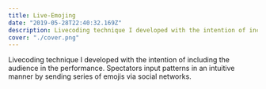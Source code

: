 ```yaml
---
title: Live-Emojing
date: "2019-05-28T22:40:32.169Z"
description: Livecoding technique I developed with the intention of including the audience in the performance. Spectators input  patterns in an intuitive manner by sending series of emojis via social networks.
cover: "./cover.png"
---
```


Livecoding technique I developed with the intention of including the audience in the performance. Spectators input  patterns in an intuitive manner by sending series of emojis via social networks.
